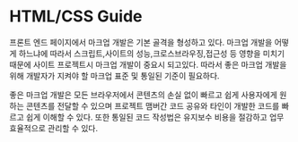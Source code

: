 # HTML/CSS Guide
프론트 엔드 페이지에서 마크업 개발은 기본 골격을 형성하고 있다.
마크업 개발을 어떻게 하느냐에 따라서 스크립트,사이트의 성능,크로스브라우징,접근성 등 영향을 미치기 때문에 사이트 프로젝트시 마크업 개발이 중요시 되고있다. 따라서 좋은 마크업 개발을 위해 개발자가 지켜야 할 마크업 표준 및 통일된 기준이 필요하다.

좋은 마크업 개발은 모든 브라우저에서 콘텐츠의 손실 없이 빠르고 쉽게 사용자에게 원하는 콘텐츠를 전달할 수 있으며 프로젝트 맴버간 코드 공유와 타인이 개발한 코드를 빠르고 쉽게 이해할 수 있다. 또한 통일된 코드 작성법은 유지보수 비용을 절감하고 업무 효율적으로 관리할 수 있다.


